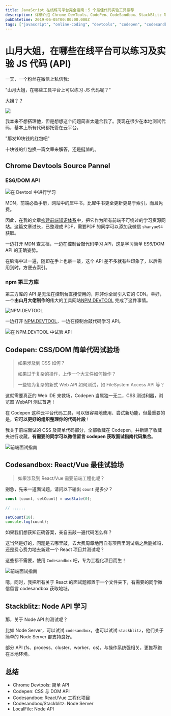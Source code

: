 ```yaml
---
title: JavaScript 在线练习平台完全指南：5 个最佳代码实验工具推荐
description: 详细介绍 Chrome DevTools、CodePen、CodeSandbox、StackBlitz 等主流在线 JavaScript 代码练习平台，涵盖 ES6/DOM API、CSS、React/Vue 项目和 Node.js 开发的完整学习方案。
pubDatetime: 2019-06-05T00:00:00.000Z
tags: ["javascript", "online-coding", "devtools", "codepen", "codesandbox"]
---
```


# 山月大姐，在哪些在线平台可以练习及实验 JS 代码 (API)

一天，一个粉丝在微信上私信我:

"山月大姐，在哪些工具平台上可以练习 JS 代码呢？"

大姐？？

![](https://img.soogif.com/8iHLiXBwQwKFp0fVUvkXGttwG1A26aln.gif?scope=mdnice)

我本来不想搭理他，但是想想这个问题简直太适合我了。我现在很少在本地测试代码，基本上所有代码都托管在云平台。

"那发10块钱的红包吧"

十块钱的红包换一篇文章来解答，还是挺值的。

## Chrome Devtools Source Pannel

### ES6/DOM API

![在 Devtool 中进行学习](https://cdn.jsdelivr.net/gh/shfshanyue/assets@master/20210604/image.2qgmdog77600.png)

MDN，前端必备手册，网站中的犀牛书，比犀牛书更全更新更易于索引，而且免费。

因此，在我的文章[构建前端知识体系](https://shanyue.tech/post/zero-to-learn-fe.html)中，把它作为所有前端不可绕过的学习资源网站。这篇文章过长，已整理成 PDF，需要PDF 的同学可以添加我微信 `shanyue94` 获取。

一边打开 MDN 查文档，一边在控制台敲代码学习 API，这是学习简单 ES6/DOM API 的正确姿势。

在脑海中过一遍，随即在手上也敲一敲，这个 API 差不多就有些印象了，以后需用到时，方便去索引。

### npm 第三方库

第三方库的 API 是无法在控制台直接使用的，除非你全局引入它的 CDN。幸好，一个**由山月大佬制作的**伟大的工具网站[NPM.DEVTOOL](https://npm.devtool.tech) 完成了这件事情。

![NPM.DEVTOOL](https://cdn.jsdelivr.net/gh/shfshanyue/assets@master/src/image.3yis0otdgps0.png)

一边打开 [NPM.DEVTOOL](https://npm.devtool.tech)，一边在控制台敲代码学习 API。

![在 NPM.DEVTOOL 中试验 API](https://cdn.jsdelivr.net/gh/shfshanyue/assets@master/20210604/image.37eltlk8id60.png)

## Codepen: CSS/DOM 简单代码试验场

> 如果涉及到 CSS 如何？
>
> 如果过于复杂的操作，上传一个大文件如何操作？
>
> 一些较为复杂的新式 Web API 如何测试，如 FileSystem Access API 等？

这就需要真正的 Web IDE 来救场，Codepen 当属独一无二，CSS 测试利器，浏览器 WebAPI 测试首选！

在 Codepen 这种云平台代码工具，可以很容易地使用、尝试新功能，但最重要的是，**它可以更好的组织整理你的代码片段**！

我关于前端面试的 CSS 及简单代码部分，全部收藏在 Codepen，并新建了收藏夹进行收藏。**有需要的同学可以微信留言 codepen 获取面试指南代码集合**。

![前端面试指南](https://cdn.jsdelivr.net/gh/shfshanyue/assets@master/20210604/image.1qo7xcauqhds.png)

## Codesandbox: React/Vue 最佳试验场

> 如果涉及到 React/Vue 需要前端工程化呢？

别急，先来一道面试题，请问以下输出 `count` 是多少？

```js
const [count, setCount] = useState(0);

// ......

setCount(10);
console.log(count);
```

如果我们想获知正确答案，亲自去敲一遍代码怎么样？

这当然是好的，问题是去哪里敲，去大费周章地再自有项目里测试病之后删掉吗，还是费心费力地去新建一个 React 项目并测试呢？

这些都不需要，使用 `Codesandbox` 吧，专为工程化项目而生！

![前端面试指南](https://cdn.jsdelivr.net/gh/shfshanyue/assets@master/20210604/image.46fjaxeq5za0.png)

嗯，同时，我把所有关于 React 的面试题都置于一个文件夹下，有需要的同学微信留言 codesandbox 获取地址。

## Stackblitz: Node API 学习

那，关于 Node API 的测试呢？

比如 Node Server，可以试试 `codesandbox`，也可以试试 `stackblitz`，他们关于简单的 Node Server 都支持良好。

部分 API (fs、process、cluster、worker、os)，与操作系统强相关，更推荐跑在本地环境。

## 总结

- Chrome Devtools: 简单 API
- Codepen: CSS 与 DOM API
- Codesandbox: React/Vue 工程化项目
- Codesandbox/Stackblitz: Node Server
- LocalFile: Node API

